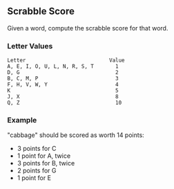 ## Scrabble Score
Given a word, compute the scrabble score for that word.

### Letter Values
```
Letter                           Value
A, E, I, O, U, L, N, R, S, T       1
D, G                               2
B, C, M, P                         3
F, H, V, W, Y                      4
K                                  5
J, X                               8
Q, Z                               10
```
### Example
"cabbage" should be scored as worth 14 points:
* 3 points for C
* 1 point for A, twice
* 3 points for B, twice
* 2 points for G
* 1 point for E